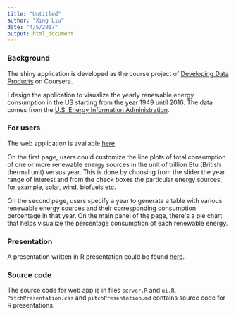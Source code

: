 ```yaml
---
title: "Untitled"
author: "Xing Liu"
date: "4/5/2017"
output: html_document
---
```


### Background
The shiny application is developed as the course project of [Developing Data Products](https://www.coursera.org/learn/data-products/) on Coursera.

I design the application to visualize the yearly renewable energy consumption in the US starting from the year 1949 until 2016. The data comes from the [U.S. Energy Information Administration](https://www.eia.gov/totalenergy/data/monthly/#renewable).

### For users
The web application is available [here](https://xingliuut.shinyapps.io/shinyapp/).

On the first page, users could customize the line plots of total consumption of one or more renewable energy sources in the unit of trillion Btu (British thermal unit) versus year. This is done by choosing from the slider the year range of interest and from the check boxes the particular energy sources, for example, solar, wind, biofuels etc.

On the second page, users specify a year to generate a table with various renewable energy sources and their corresponding consumption percentage in that year. On the main panel of the page, there's a pie chart that helps visualize the percentage consumption of each renewable energy.

### Presentation
A presentation written in R presentation could be found [here](http://rpubs.com/xl3676/DevelopingDataProducts).

### Source code
The source code for web app is in files `server.R` and `ui.R`. 
`PitchPresentation.css` and `pitchPresentation.md` contains source code for R presentations.


